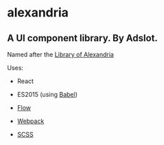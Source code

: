 alexandria
==========

A UI component library. By Adslot.
----------------------------------

Named after the [Library of Alexandria](https://en.wikipedia.org/wiki/Library_of_Alexandria)

Uses:

-	React

-	ES2015 (using [Babel](http://babeljs.io)\)

-	[Flow](http://flowtype.org)

-	[Webpack](https://github.com/webpack/webpack)

-	[SCSS](http://sass-lang.com)
